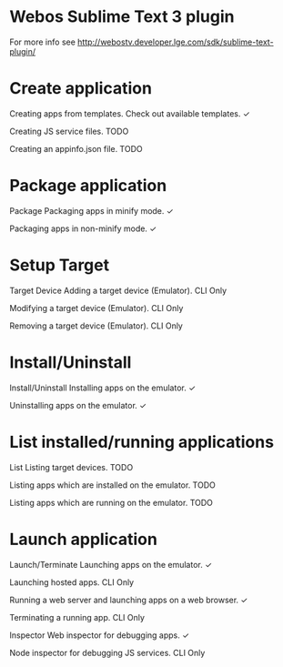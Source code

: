 # Webos Sublime Text 3 plugin

For more info see http://webostv.developer.lge.com/sdk/sublime-text-plugin/

# Create application
Creating apps from templates. Check out available templates.	✓

Creating JS service files.	TODO

Creating an appinfo.json file.	TODO

# Package application
Package	Packaging apps in minify mode.	✓

Packaging apps in non-minify mode.	✓

# Setup Target
Target Device	Adding a target device (Emulator).	CLI Only

Modifying a target device (Emulator).	CLI Only

Removing a target device (Emulator).	CLI Only

# Install/Uninstall
Install/Uninstall	Installing apps on the emulator.	✓

Uninstalling apps on the emulator.	✓

# List installed/running applications
List	Listing target devices.	TODO

Listing apps which are installed on the emulator.	TODO

Listing apps which are running on the emulator.	TODO

# Launch application
Launch/Terminate	Launching apps on the emulator.	✓

Launching hosted apps.	CLI Only

Running a web server and launching apps on a web browser.	✓

Terminating a running app.	CLI Only

Inspector	Web inspector for debugging apps.	✓

Node inspector for debugging JS services.	CLI Only
